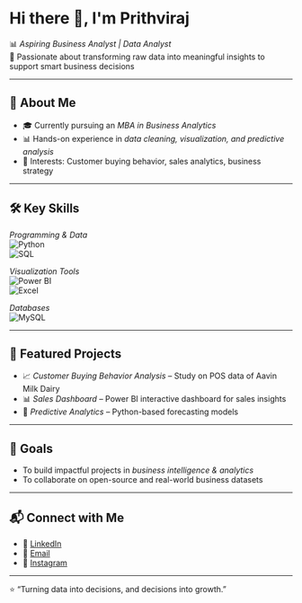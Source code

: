 # Hi there 👋, I'm Prithviraj  

📊 *Aspiring Business Analyst | Data Analyst*  
🔎 Passionate about transforming raw data into meaningful insights to support smart business decisions  

---

## 🚀 About Me  
- 🎓 Currently pursuing an *MBA in Business Analytics*  
- 📊 Hands-on experience in *data cleaning, visualization, and predictive analysis*  
- 🧩 Interests: Customer buying behavior, sales analytics, business strategy  

---

## 🛠️ Key Skills  

*Programming & Data*  
![Python](https://img.shields.io/badge/Python-3776AB?style=for-the-badge&logo=python&logoColor=white)  
![SQL](https://img.shields.io/badge/SQL-003B57?style=for-the-badge&logo=postgresql&logoColor=white)  

*Visualization Tools*  
![Power BI](https://img.shields.io/badge/Power%20BI-F2C811?style=for-the-badge&logo=powerbi&logoColor=black)  
![Excel](https://img.shields.io/badge/Excel-217346?style=for-the-badge&logo=microsoft-excel&logoColor=white)  

*Databases*  
![MySQL](https://img.shields.io/badge/MySQL-4479A1?style=for-the-badge&logo=mysql&logoColor=white)  

---

## 📂 Featured Projects  
- 📈 *Customer Buying Behavior Analysis* – Study on POS data of Aavin Milk Dairy  
- 📊 *Sales Dashboard* – Power BI interactive dashboard for sales insights  
- 🔮 *Predictive Analytics* – Python-based forecasting models  

---

## 🌱 Goals  
- To build impactful projects in *business intelligence & analytics*  
- To collaborate on open-source and real-world business datasets  

---

## 📬 Connect with Me  
- 💼 [LinkedIn](https://www.linkedin.com/in/prithviraj-baskar-8909b8259)  
- 📧 [Email](mailto:prithvirajbaskar28@gmail.com)  
- 📸 [Instagram](https://www.instagram.com/_prithvi._.28?igsh=MTB0Y2phYnI2NDF2ZQ%3D%3D&utm_source=qr)  

---

⭐️ “Turning data into decisions, and decisions into growth.”
